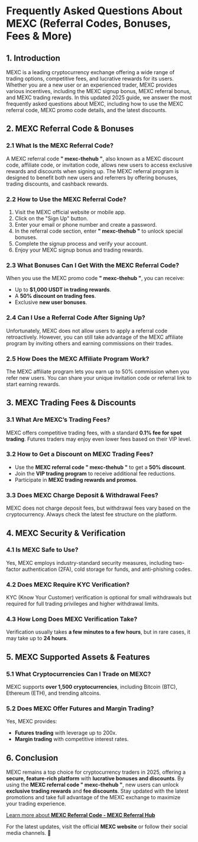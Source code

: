<h1>Frequently Asked Questions About MEXC (Referral Codes, Bonuses, Fees & More)</h1>
<h2>1. Introduction</h2>
<p>MEXC is a leading cryptocurrency exchange offering a wide range of trading options, competitive fees, and lucrative rewards for its users. Whether you are a new user or an experienced trader, MEXC provides various incentives, including the MEXC signup bonus, MEXC referral bonus, and MEXC trading rewards. In this updated 2025 guide, we answer the most frequently asked questions about MEXC, including how to use the MEXC referral code, MEXC promo code details, and the latest discounts.</p>

<h2>2. MEXC Referral Code & Bonuses</h2>
<h3>2.1 What Is the MEXC Referral Code?</h3>
<p>A MEXC referral code <strong>" mexc-thehub "</strong>, also known as a MEXC discount code, affiliate code, or invitation code, allows new users to access exclusive rewards and discounts when signing up. The MEXC referral program is designed to benefit both new users and referrers by offering bonuses, trading discounts, and cashback rewards.</p>

<h3>2.2 How to Use the MEXC Referral Code?</h3>
<ol>
    <li>Visit the MEXC official website or mobile app.</li>
    <li>Click on the "Sign Up" button.</li>
    <li>Enter your email or phone number and create a password.</li>
    <li>In the referral code section, enter <strong>" mexc-thehub "</strong> to unlock special bonuses.</li>
    <li>Complete the signup process and verify your account.</li>
    <li>Enjoy your MEXC signup bonus and trading rewards.</li>
</ol>

<h3>2.3 What Bonuses Can I Get With the MEXC Referral Code?</h3>
<p>When you use the MEXC promo code <strong>" mexc-thehub "</strong>, you can receive:</p>
<ul>
    <li>Up to <strong>$1,000 USDT in trading rewards</strong>.</li>
    <li>A <strong>50% discount on trading fees</strong>.</li>
    <li>Exclusive <strong>new user bonuses</strong>.</li>
</ul>

<h3>2.4 Can I Use a Referral Code After Signing Up?</h3>
<p>Unfortunately, MEXC does not allow users to apply a referral code retroactively. However, you can still take advantage of the MEXC affiliate program by inviting others and earning commissions on their trades.</p>

<h3>2.5 How Does the MEXC Affiliate Program Work?</h3>
<p>The MEXC affiliate program lets you earn up to 50% commission when you refer new users. You can share your unique invitation code or referral link to start earning rewards.</p>

<h2>3. MEXC Trading Fees & Discounts</h2>
<h3>3.1 What Are MEXC’s Trading Fees?</h3>
<p>MEXC offers competitive trading fees, with a standard <strong>0.1% fee for spot trading</strong>. Futures traders may enjoy even lower fees based on their VIP level.</p>

<h3>3.2 How to Get a Discount on MEXC Trading Fees?</h3>
<ul>
    <li>Use the <strong>MEXC referral code " mexc-thehub "</strong> to get a <strong>50% discount</strong>.</li>
    <li>Join the <strong>VIP trading program</strong> to receive additional fee reductions.</li>
    <li>Participate in <strong>MEXC trading rewards and promos</strong>.</li>
</ul>

<h3>3.3 Does MEXC Charge Deposit & Withdrawal Fees?</h3>
<p>MEXC does not charge deposit fees, but withdrawal fees vary based on the cryptocurrency. Always check the latest fee structure on the platform.</p>

<h2>4. MEXC Security & Verification</h2>
<h3>4.1 Is MEXC Safe to Use?</h3>
<p>Yes, MEXC employs industry-standard security measures, including two-factor authentication (2FA), cold storage for funds, and anti-phishing codes.</p>

<h3>4.2 Does MEXC Require KYC Verification?</h3>
<p>KYC (Know Your Customer) verification is optional for small withdrawals but required for full trading privileges and higher withdrawal limits.</p>

<h3>4.3 How Long Does MEXC Verification Take?</h3>
<p>Verification usually takes <strong>a few minutes to a few hours</strong>, but in rare cases, it may take up to <strong>24 hours</strong>.</p>

<h2>5. MEXC Supported Assets & Features</h2>
<h3>5.1 What Cryptocurrencies Can I Trade on MEXC?</h3>
<p>MEXC supports <strong>over 1,500 cryptocurrencies</strong>, including Bitcoin (BTC), Ethereum (ETH), and trending altcoins.</p>

<h3>5.2 Does MEXC Offer Futures and Margin Trading?</h3>
<p>Yes, MEXC provides:</p>
<ul>
    <li><strong>Futures trading</strong> with leverage up to 200x.</li>
    <li><strong>Margin trading</strong> with competitive interest rates.</li>
</ul>

<h2>6. Conclusion</h2>
<p>MEXC remains a top choice for cryptocurrency traders in 2025, offering a <strong>secure, feature-rich platform</strong> with <strong>lucrative bonuses and discounts</strong>. By using the <strong>MEXC referral code " mexc-thehub "</strong>, new users can unlock <strong>exclusive trading rewards</strong> and <strong>fee discounts</strong>. Stay updated with the latest promotions and take full advantage of the MEXC exchange to maximize your trading experience.</p>

<a href="https://github.com/CryptoReferralHub/Mexc-Referral-Hub" class="signup-link" target="_blank">
        Learn more about <strong>MEXC Referral Code - MEXC Referral Hub</strong>
        <i class="fas fa-user-plus"></i>
    </a>

<p>For the latest updates, visit the official <strong>MEXC website</strong> or follow their social media channels. 🚀</p>
